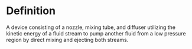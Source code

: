 # Definition

A device consisting of a nozzle, mixing tube, and diffuser utilizing the
kinetic energy of a fluid stream to pump another fluid from a low
pressure region by direct mixing and ejecting both streams.
